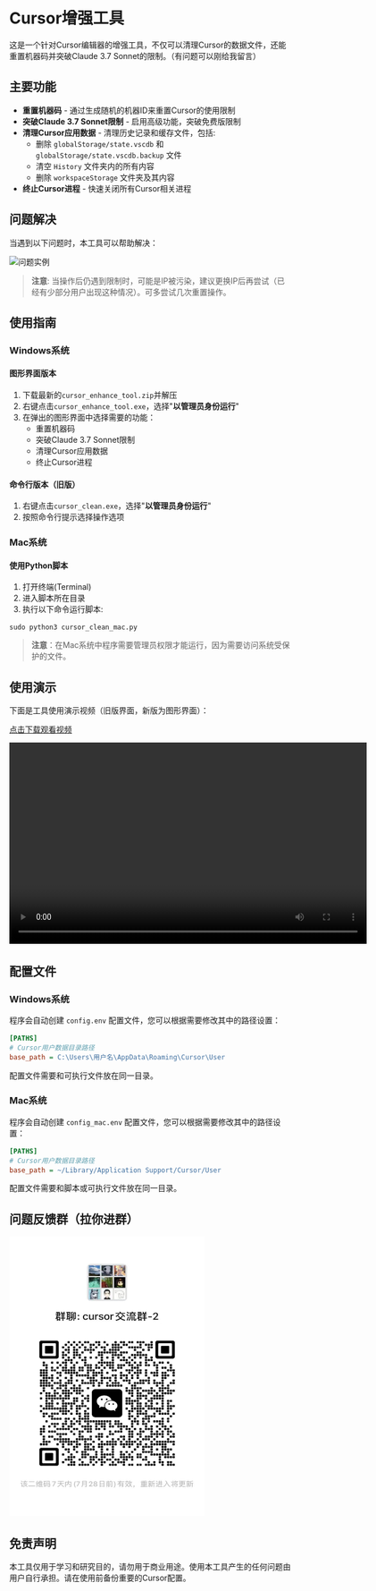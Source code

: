 # Cursor增强工具

这是一个针对Cursor编辑器的增强工具，不仅可以清理Cursor的数据文件，还能重置机器码并突破Claude 3.7 Sonnet的限制。（有问题可以刚给我留言）

## 主要功能

* **重置机器码** - 通过生成随机的机器ID来重置Cursor的使用限制
* **突破Claude 3.7 Sonnet限制** - 启用高级功能，突破免费版限制
* **清理Cursor应用数据** - 清理历史记录和缓存文件，包括:
  * 删除 `globalStorage/state.vscdb` 和 `globalStorage/state.vscdb.backup` 文件
  * 清空 `History` 文件夹内的所有内容
  * 删除 `workspaceStorage` 文件夹及其内容
* **终止Cursor进程** - 快速关闭所有Cursor相关进程

## 问题解决

当遇到以下问题时，本工具可以帮助解决：

<img src="ee959738cc1fe045a8e741b906a100fb.png" alt="问题实例" width="400"/>

> **注意**: 当操作后仍遇到限制时，可能是IP被污染，建议更换IP后再尝试（已经有少部分用户出现这种情况）。可多尝试几次重置操作。

## 使用指南

### Windows系统

#### 图形界面版本

1. 下载最新的`cursor_enhance_tool.zip`并解压
2. 右键点击`cursor_enhance_tool.exe`，选择"**以管理员身份运行**"
3. 在弹出的图形界面中选择需要的功能：
   - 重置机器码
   - 突破Claude 3.7 Sonnet限制
   - 清理Cursor应用数据
   - 终止Cursor进程

#### 命令行版本（旧版）

1. 右键点击`cursor_clean.exe`，选择"**以管理员身份运行**"
2. 按照命令行提示选择操作选项

### Mac系统

#### 使用Python脚本

1. 打开终端(Terminal)
2. 进入脚本所在目录
3. 执行以下命令运行脚本:
```
sudo python3 cursor_clean_mac.py
```

> **注意**：在Mac系统中程序需要管理员权限才能运行，因为需要访问系统受保护的文件。

## 使用演示

下面是工具使用演示视频（旧版界面，新版为图形界面）：

[点击下载观看视频](20250530_005756.mp4)

<video width="640" height="360" controls>
  <source src="20250530_005756.mp4" type="video/mp4">
  您的浏览器不支持视频标签
</video>

## 配置文件

### Windows系统

程序会自动创建 `config.env` 配置文件，您可以根据需要修改其中的路径设置：

```ini
[PATHS]
# Cursor用户数据目录路径
base_path = C:\Users\用户名\AppData\Roaming\Cursor\User
```

配置文件需要和可执行文件放在同一目录。

### Mac系统

程序会自动创建 `config_mac.env` 配置文件，您可以根据需要修改其中的路径设置：

```ini
[PATHS]
# Cursor用户数据目录路径
base_path = ~/Library/Application Support/Cursor/User
```

配置文件需要和脚本或可执行文件放在同一目录。


## 问题反馈群（拉你进群）

<img src="39f2f2dd82dfb8ac75f13138d592582.jpg" alt="Cursor交流群" width="350" height="500" />

## 免责声明

本工具仅用于学习和研究目的，请勿用于商业用途。使用本工具产生的任何问题由用户自行承担。请在使用前备份重要的Cursor配置。